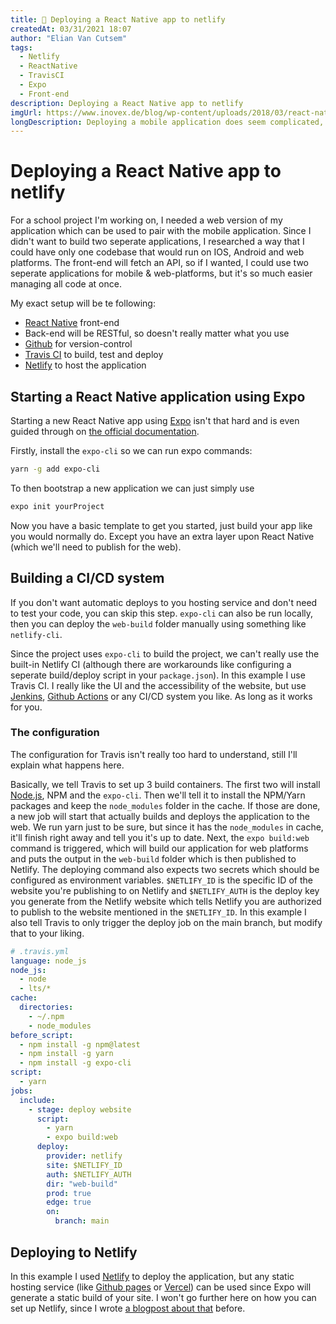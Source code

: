 ```yaml
---
title: 🚀 Deploying a React Native app to netlify
createdAt: 03/31/2021 18:07 
author: "Elian Van Cutsem"
tags:
  - Netlify
  - ReactNative
  - TravisCI
  - Expo
  - Front-end
description: Deploying a React Native app to netlify
imgUrl: https://www.inovex.de/blog/wp-content/uploads/2018/03/react-native.png
longDescription: Deploying a mobile application does seem complicated, but Expo makes it very easy!
---
```


# Deploying a React Native app to netlify

For a school project I'm working on, I needed a web version of my application which can be used to pair with the mobile application. Since I didn't want to build two seperate applications, I researched a way that I could have only one codebase that would run on IOS, Android and web platforms. The front-end will fetch an API, so if I wanted, I could use two seperate applications for mobile & web-platforms, but it's so much easier managing all code at once.

My exact setup will be te following:

- [React Native](<https://react-native.com>) front-end
- Back-end will be RESTful, so doesn't really matter what you use
- [Github](<https://github.com>) for version-control
- [Travis CI](<https://travis-ci.com>) to build, test and deploy
- [Netlify](<https://netlify.com>) to host the application

## Starting a React Native application using Expo

Starting a new React Native app using [Expo](<https://expo.io/>) isn't that hard and is even guided through on [the official documentation](<https://reactnative.dev/docs/environment-setup>).

Firstly, install the `expo-cli` so we can run expo commands:

```bash
yarn -g add expo-cli
```

To then bootstrap a new application we can just simply use

```bash
expo init yourProject
```

Now you have a basic template to get you started, just build your app like you would normally do. Except you have an extra layer upon React Native (which we'll need to publish for the web).

## Building a CI/CD system

If you don't want automatic deploys to you hosting service and don't need to test your code, you can skip this step. `expo-cli` can also be run locally, then you can deploy the `web-build` folder manually using something like `netlify-cli`.

Since the project uses `expo-cli` to build the project, we can't really use the built-in Netlify CI (although there are workarounds like configuring a seperate build/deploy script in your `package.json`). In this example I use Travis CI. I really like the UI and the accessibility of the website, but use [Jenkins](<https://jenkins.io>), [Github Actions](<https://github.com/features/actions>) or any CI/CD system you like. As long as it works for you.

### The configuration

The configuration for Travis isn't really too hard to understand, still I'll explain what happens here.

Basically, we tell Travis to set up 3 build containers. The first two will install [Node.js](<https://nodejs.org>), NPM and the `expo-cli`. Then we'll tell it to install the NPM/Yarn packages and keep the `node_modules` folder in the cache. If those are done, a new job will start that actually builds and deploys the application to the web. We run yarn just to be sure, but since it has the `node_modules` in cache, it'll finish right away and tell you it's up to date. Next, the `expo build:web` command is triggered, which will build our application for web platforms and puts the output in the `web-build` folder which is then published to Netlify. The deploying command also expects two secrets which should be configured as environment variables. `$NETLIFY_ID` is the specific ID of the website you're publishing to on Netlify and `$NETLIFY_AUTH` is the deploy key you generate from the Netlify website which tells Netlify you are authorized to publish to the website mentioned in the `$NETLIFY_ID`. In this example I also tell Travis to only trigger the deploy job on the main branch, but modify that to your liking.

```yaml
# .travis.yml
language: node_js
node_js:
  - node
  - lts/*
cache:
  directories:
    - ~/.npm
    - node_modules
before_script:
  - npm install -g npm@latest
  - npm install -g yarn
  - npm install -g expo-cli
script:
  - yarn
jobs:
  include:
    - stage: deploy website
      script:
        - yarn
        - expo build:web
      deploy:
        provider: netlify
        site: $NETLIFY_ID
        auth: $NETLIFY_AUTH
        dir: "web-build"
        prod: true
        edge: true
        on:
          branch: main
```

## Deploying to Netlify

In this example I used [Netlify](<https://netlify.com>) to deploy the application, but any static hosting service (like [Github pages](<https://pages.github.com>) or [Vercel](<https://vercel.com>)) can be used since Expo will generate a static build of your site. I won't go further here on how you can set up Netlify, since I wrote [a blogpost about that](<https://elian.codes/blog/deploying-my-website-to-netlify-with-github>) before.